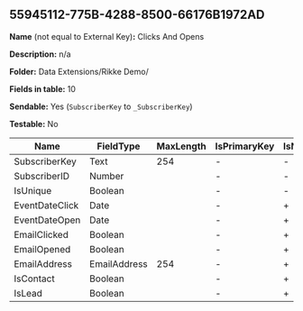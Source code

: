 ## 55945112-775B-4288-8500-66176B1972AD

**Name** (not equal to External Key)**:** Clicks And Opens

**Description:** n/a

**Folder:** Data Extensions/Rikke Demo/

**Fields in table:** 10

**Sendable:** Yes (`SubscriberKey` to `_SubscriberKey`)

**Testable:** No

| Name | FieldType | MaxLength | IsPrimaryKey | IsNullable | DefaultValue |
| --- | --- | --- | --- | --- | --- |
| SubscriberKey | Text | 254 | - | - |  |
| SubscriberID | Number |  | - | - |  |
| IsUnique | Boolean |  | - | - |  |
| EventDateClick | Date |  | - | + |  |
| EventDateOpen | Date |  | - | + |  |
| EmailClicked | Boolean |  | - | + |  |
| EmailOpened | Boolean |  | - | + |  |
| EmailAddress | EmailAddress | 254 | - | + |  |
| IsContact | Boolean |  | - | + |  |
| IsLead | Boolean |  | - | + |  |
